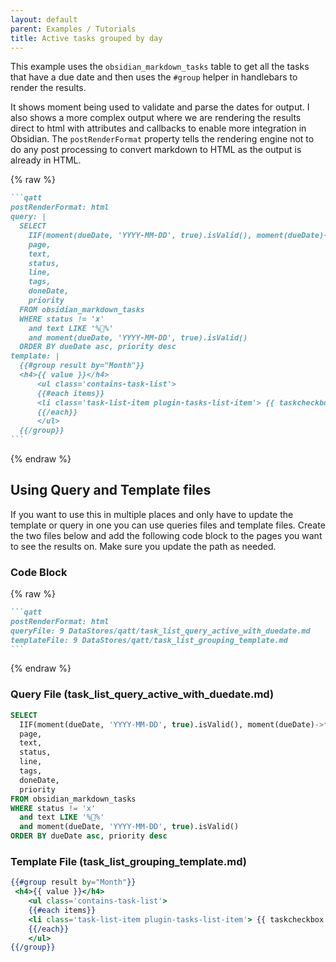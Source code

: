 ```yaml
---
layout: default
parent: Examples / Tutorials
title: Active tasks grouped by day
---
```


This example uses the `obsidian_markdown_tasks` table to get all the tasks that have a due date and then uses the `#group` helper in handlebars to render the results.

It shows moment being used to validate and parse the dates for output. I also shows a more complex output where we are rendering the results direct to html with attributes and callbacks to enable more integration in Obsidian. The `postRenderFormat` property tells the rendering engine not to do any post processing to convert markdown to HTML as the output is already in HTML.

{% raw %}

````markdown
```qatt
postRenderFormat: html
query: |
  SELECT
    IIF(moment(dueDate, 'YYYY-MM-DD', true).isValid(), moment(dueDate)->format("MMMM Do, YYYY"), 'No Due Date') AS Month,
    page,
    text,
    status,
    line,
    tags,
    doneDate,
    priority
  FROM obsidian_markdown_tasks
  WHERE status != 'x'
    and text LIKE '%📜%'
    and moment(dueDate, 'YYYY-MM-DD', true).isValid()
  ORDER BY dueDate asc, priority desc
template: |
  {{#group result by="Month"}}
  <h4>{{ value }}</h4>
      <ul class='contains-task-list'>
      {{#each items}}
      <li class='task-list-item plugin-tasks-list-item'> {{ taskcheckbox this }} {{#if (isHighPriority priority)}}<strong>{{/if}} {{#micromark inline="true"}} {{text}} [[{{page}}|📝]] {{/micromark}} {{#if (isHighPriority priority)}}</strong>{{/if}}</li>
      {{/each}}
      </ul>
  {{/group}}
```
````

{% endraw %}

## Using Query and Template files

If you want to use this in multiple places and only have to update the template or query in one you can use queries files and template files. Create the two files below and add the following code block to the pages you want to see the results on. Make sure you update the path as needed.

### Code Block

{% raw %}

````markdown
```qatt
postRenderFormat: html
queryFile: 9 DataStores/qatt/task_list_query_active_with_duedate.md
templateFile: 9 DataStores/qatt/task_list_grouping_template.md
```
````

{% endraw %}

### Query File (task_list_query_active_with_duedate.md)

```sql
SELECT
  IIF(moment(dueDate, 'YYYY-MM-DD', true).isValid(), moment(dueDate)->format("MMMM Do, YYYY"), 'No Due Date') AS Month,
  page,
  text,
  status,
  line,
  tags,
  doneDate,
  priority
FROM obsidian_markdown_tasks
WHERE status != 'x'
  and text LIKE '%📜%'
  and moment(dueDate, 'YYYY-MM-DD', true).isValid()
ORDER BY dueDate asc, priority desc
```

### Template File (task_list_grouping_template.md)

```handlebars
{{#group result by="Month"}}
 <h4>{{ value }}</h4>
    <ul class='contains-task-list'>
    {{#each items}}
    <li class='task-list-item plugin-tasks-list-item'> {{ taskcheckbox this }} {{#if (isHighPriority priority)}}<strong>{{/if}} {{#micromark inline="true"}} {{text}} [[{{page}}|📝]] {{/micromark}} {{#if (isHighPriority priority)}}</strong>{{/if}}</li>
    {{/each}}
    </ul>
{{/group}}
```
